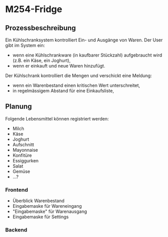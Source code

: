 # M254-Fridge

## Prozessbeschreibung

Ein Kühlschranksystem kontrolliert Ein- und Ausgänge von Waren.
Der User gibt im System ein:

* wenn eine Kühlschrankware (in kaufbarer Stückzahl) aufgebraucht wird 
  (z.B. ein Käse, ein Joghurt),
* wenn er einkauft und neue Waren hinzufügt.

Der Kühlschrank kontrolliert die Mengen und verschickt eine Meldung:

* wenn ein Warenbestand einen kritischen Wert unterschreitet,
* in regelmässigem Abstand für eine Einkaufsliste,

## Planung

Folgende Lebensmittel können registriert werden:

* Milch
* Käse
* Joghurt
* Aufschnitt
* Mayonnaise
* Konfitüre
* Essiggurken
* Salat
* Gemüse
* ...?

### Frontend

* Überblick Warenbestand
* Eingabemaske für Wareneingang
* "Eingabemaske" für Warenausgang
* Eingabemaske für Settings

### Backend
